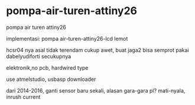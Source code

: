 # pompa-air-turen-attiny26
pompa air turen attiny26

implementasi: pompa air-turen-attiny26-lcd lemot

hcsr04 nya asal tidak terendam cukup awet, buat jaga2 bisa semprot pakai dabelyudiforti secukupnya

elektronik,no pcb, hardwired type

use atmelstudio, usbasp downloader

dari 2014-2016, ganti sensor baru sekali, alasan gara-gara pl? mati-nyala, inrush current 
